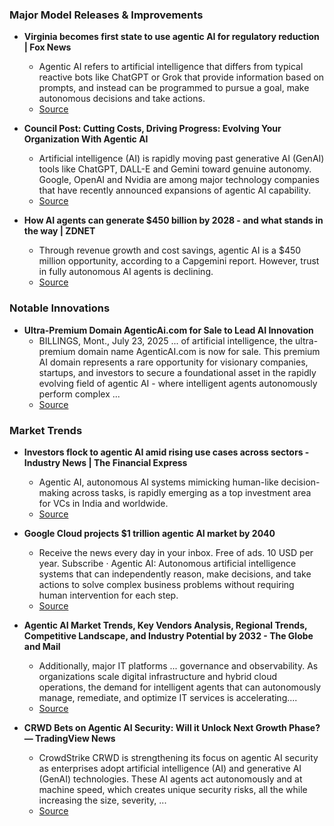 ### Major Model Releases & Improvements

- **Virginia becomes first state to use agentic AI for regulatory reduction | Fox News**
  - Agentic AI refers to artificial intelligence that differs from typical reactive bots like ChatGPT or Grok that provide information based on prompts, and instead can be programmed to pursue a goal, make autonomous decisions and take actions.
  - [Source](https://www.foxnews.com/politics/youngkin-unleashes-cutting-edge-ai-technology-effort-slash-virginias-government-red-tape)

- **Council Post: Cutting Costs, Driving Progress: Evolving Your Organization With Agentic AI**
  - Artificial intelligence (AI) is rapidly moving past generative AI (GenAI) tools like ChatGPT, DALL-E and Gemini toward genuine autonomy. Google, OpenAI and Nvidia are among major technology companies that have recently announced expansions of agentic AI capability.
  - [Source](https://www.forbes.com/councils/forbestechcouncil/2025/07/21/cutting-costs-driving-progress-evolving-your-organization-with-agentic-ai/)

- **How AI agents can generate $450 billion by 2028 - and what stands in the way | ZDNET**
  - Through revenue growth and cost savings, agentic AI is a $450 million opportunity, according to a Capgemini​ report. However, trust in fully autonomous AI agents is declining.
  - [Source](https://zdnet.com/article/how-ai-agents-can-generate-450-billion-by-2028-and-what-stands-in-the-way)

### Notable Innovations

- **Ultra-Premium Domain AgenticAi.com for Sale to Lead AI Innovation**
  - BILLINGS, Mont., July 23, 2025 ... of artificial intelligence, the ultra-premium domain name AgenticAI.com is now for sale. This premium AI domain represents a rare opportunity for visionary companies, startups, and investors to secure a foundational asset in the rapidly evolving field of agentic AI - where intelligent agents autonomously perform complex ...
  - [Source](https://finance.yahoo.com/news/ultra-premium-domain-agenticai-com-172700588.html)

### Market Trends

- **Investors flock to agentic AI amid rising use cases across sectors - Industry News | The Financial Express**
  - Agentic AI, autonomous AI systems mimicking human-like decision-making across tasks, is rapidly emerging as a top investment area for VCs in India and worldwide.
  - [Source](https://www.financialexpress.com/business/industry/investors-flock-to-agentic-ai-amid-rising-use-cases-across-sectors/3928155/)

- **Google Cloud projects $1 trillion agentic AI market by 2040**
  - Receive the news every day in your inbox. Free of ads. 10 USD per year. Subscribe · Agentic AI: Autonomous artificial intelligence systems that can independently reason, make decisions, and take actions to solve complex business problems without requiring human intervention for each step.
  - [Source](https://ppc.land/google-cloud-projects-1-trillion-agentic-ai-market-by-2040/)

- **Agentic AI Market Trends, Key Vendors Analysis, Regional Trends, Competitive Landscape, and Industry Potential by 2032 - The Globe and Mail**
  - Additionally, major IT platforms ... governance and observability. As organizations scale digital infrastructure and hybrid cloud operations, the demand for intelligent agents that can autonomously manage, remediate, and optimize IT services is accelerating....
  - [Source](https://www.theglobeandmail.com/investing/markets/markets-news/GetNews/33655415/agentic-ai-market-trends-key-vendors-analysis-regional-trends-competitive-landscape-and-industry-potential-by-2032/)

- **CRWD Bets on Agentic AI Security: Will it Unlock Next Growth Phase? — TradingView News**
  - CrowdStrike CRWD is strengthening its focus on agentic AI security as enterprises adopt artificial intelligence (AI) and generative AI (GenAI) technologies. These AI agents act autonomously and at machine speed, which creates unique security risks, all the while increasing the size, severity, ...
  - [Source](https://www.tradingview.com/news/zacks:d946336bf094b:0-crwd-bets-on-agentic-ai-security-will-it-unlock-next-growth-phase/)